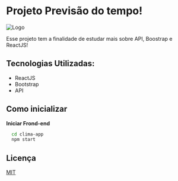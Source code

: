 
# Projeto Previsão do tempo!

![Logo](https://media.discordapp.net/attachments/980229921144205403/1009546199960915989/unknown.png?width=719&height=445)

Esse projeto tem a finalidade de estudar mais sobre API, Boostrap e ReactJS!

## Tecnologias Utilizadas:

- ReactJS
- Bootstrap
- API

## Como inicializar

**Iniciar Frond-end**
```bash
  cd clima-app
  npm start
```
## Licença

[MIT](https://choosealicense.com/licenses/mit/)

